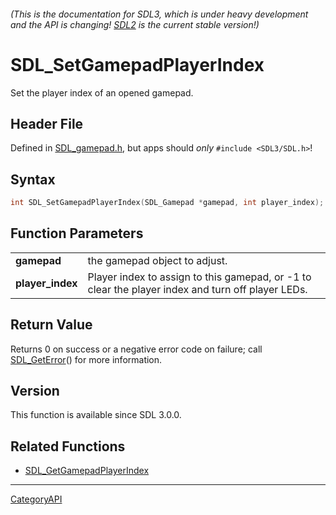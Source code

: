###### (This is the documentation for SDL3, which is under heavy development and the API is changing! [SDL2](https://wiki.libsdl.org/SDL2/) is the current stable version!)
# SDL_SetGamepadPlayerIndex

Set the player index of an opened gamepad.

## Header File

Defined in [SDL_gamepad.h](https://github.com/libsdl-org/SDL/blob/main/include/SDL3/SDL_gamepad.h), but apps should _only_ `#include <SDL3/SDL.h>`!

## Syntax

```c
int SDL_SetGamepadPlayerIndex(SDL_Gamepad *gamepad, int player_index);

```

## Function Parameters

|                      |                                                                                                   |
| -------------------- | ------------------------------------------------------------------------------------------------- |
| **gamepad**          | the gamepad object to adjust.                                                                     |
| **player_index**     | Player index to assign to this gamepad, or -1 to clear the player index and turn off player LEDs. |

## Return Value

Returns 0 on success or a negative error code on failure; call
[SDL_GetError](SDL_GetError)() for more information.

## Version

This function is available since SDL 3.0.0.

## Related Functions

* [SDL_GetGamepadPlayerIndex](SDL_GetGamepadPlayerIndex)

----
[CategoryAPI](CategoryAPI)

